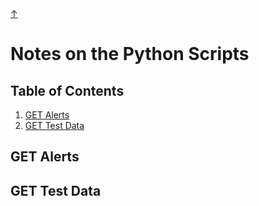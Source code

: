 <head>
    <link href="../css/style1.css" rel="stylesheet"></link>
</head>
<a class="top-link hide" href="#top">↑</a>
<a name="top"></a>

# Notes on the Python Scripts

## Table of Contents

1. [GET Alerts](#get-alerts)
2. [GET Test Data](#get-test-data)

## GET Alerts

## GET Test Data
